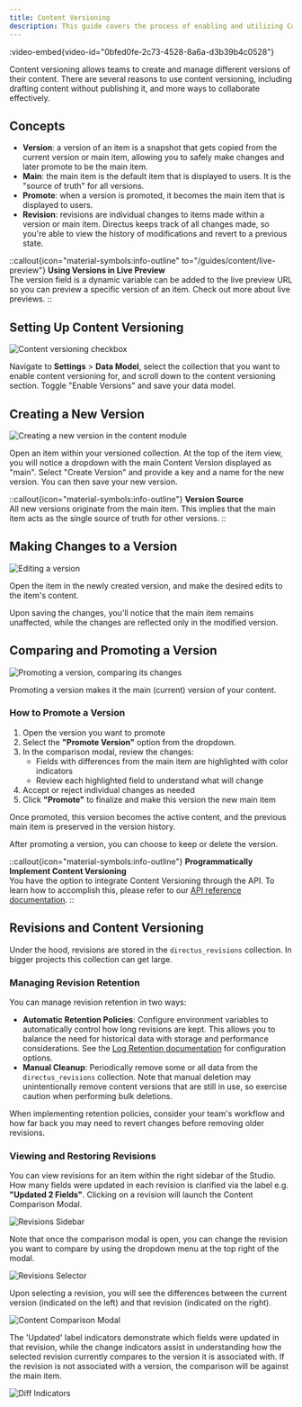 ```yaml
---
title: Content Versioning
description: This guide covers the process of enabling and utilizing Content Versioning in Directus.
---
```


:video-embed{video-id="0bfed0fe-2c73-4528-8a6a-d3b39b4c0528"}

Content versioning allows teams to create and manage different versions of their content. There are several reasons to
use content versioning, including drafting content without publishing it, and more ways to collaborate effectively.

## Concepts

- **Version**: a version of an item is a snapshot that gets copied from the current version or main item, allowing you to safely make changes and later promote to be the main item.
- **Main**: the main item is the default item that is displayed to users. It is the "source of truth" for all versions.
- **Promote**: when a version is promoted, it becomes the main item that is displayed to users.
- **Revision**: revisions are individual changes to items made within a version or main item. Directus keeps track of all changes made, so you're able to view the history of modifications and revert to a previous state.

::callout{icon="material-symbols:info-outline" to="/guides/content/live-preview"}
**Using Versions in Live Preview**  
The version field is a dynamic variable can be added to the live preview URL so you can preview a specific version of an item. Check out more about live previews.
::

## Setting Up Content Versioning

![Content versioning checkbox](/img/26a59b99-55e9-4185-83f3-f8945ace589e.webp)

Navigate to **Settings** > **Data Model**, select the collection that you want to enable content versioning for, and scroll down to the content versioning section. Toggle "Enable Versions" and save your data model.

## Creating a New Version

![Creating a new version in the content module](/img/comparison_create-version.png)

Open an item within your versioned collection. At the top of the item view, you will notice a dropdown with the main Content Version displayed as "main". Select "Create Version" and provide a key and a name for the new version. You can then save your new version.

::callout{icon="material-symbols:info-outline"}
**Version Source**  
All new versions originate from the main item. This implies that the main item acts as the single source of truth
for other versions.
::

## Making Changes to a Version

![Editing a version](/img/versioning_update.png)

Open the item in the newly created version, and make the desired edits to the item's content.

Upon saving the changes, you'll notice that the main item remains unaffected, while the changes are reflected only in the modified version.

## Comparing and Promoting a Version

![Promoting a version, comparing its changes](/img/comparison_promote-version.png)


Promoting a version makes it the main (current) version of your content.

### How to Promote a Version

1. Open the version you want to promote
2. Select the **"Promote Version"** option from the dropdown. 
3. In the comparison modal, review the changes:
   - Fields with differences from the main item are highlighted with color indicators
   - Review each highlighted field to understand what will change
4. Accept or reject individual changes as needed
5. Click **"Promote"** to finalize and make this version the new main item

Once promoted, this version becomes the active content, and the previous main item is preserved in the version history. 

After promoting a version, you can choose to keep or delete the version.

::callout{icon="material-symbols:info-outline"}
**Programmatically Implement Content Versioning**  
You have the option to integrate Content Versioning through the API. To learn how to accomplish this, please refer to
our [API reference documentation](/api/versions).
::

## Revisions and Content Versioning

Under the hood, revisions are stored in the `directus_revisions` collection. In bigger projects this collection
can get large.

### Managing Revision Retention

You can manage revision retention in two ways:

 - **Automatic Retention Policies**: Configure environment variables to automatically control how long revisions are kept. This allows you to balance the need for historical data with storage and performance considerations. See the [Log Retention documentation](../../configuration/logging.md#log-retention) for configuration options.
 - **Manual Cleanup**: Periodically remove some or all data from the `directus_revisions` collection. Note that manual deletion may unintentionally remove content versions that are still in use, so exercise caution when performing bulk deletions.

When implementing retention policies, consider your team's workflow and how far back you may need to revert changes before removing older revisions.

### Viewing and Restoring Revisions

You can view revisions for an item within the right sidebar of the Studio. How many fields were updated in each revision is clarified via the label e.g. **"Updated 2 Fields"**. Clicking on a revision will launch the Content Comparison Modal.

![Revisions Sidebar](/img/revisions.png)

Note that once the comparison modal is open, you can change the revision you want to compare by using the dropdown menu at the top right of the modal.

![Revisions Selector](/img/comparison_revision-selector.png)

Upon selecting a revision, you will see the differences between the current version (indicated on the left) and that revision (indicated on the right). 

![Content Comparison Modal](/img/comparison_revision-diff-indicators.png)

The 'Updated' label indicators demonstrate which fields were updated in that revision, while the change indicators assist in understanding how the selected revision currently compares to the version it is associated with. If the revision is not associated with a version, the comparison will be against the main item.

![Diff Indicators](/img/comparison_revision-diff-indicators-2.png)

